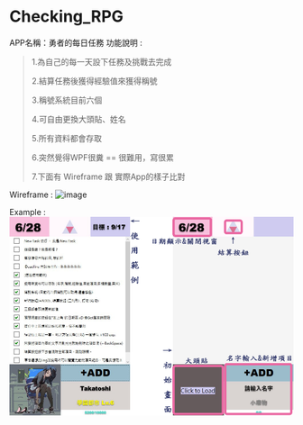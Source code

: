 # Checking_RPG
APP名稱：勇者的每日任務
功能說明 :
>1.為自己的每一天設下任務及挑戰去完成
>
>2.結算任務後獲得經驗值來獲得稱號
>
>3.稱號系統目前六個
>
>4.可自由更換大頭貼、姓名
>
>5.所有資料都會存取
>
>6.突然覺得WPF很糞 == 很難用，寫很累
>
>7.下面有 Wireframe 跟 實際App的樣子比對


Wireframe :
![image](https://github.com/Yayewww/myDailyRPG/blob/master/myDailyRPG.jpg)

Example :
![image](https://github.com/Yayewww/Checking_RPG/blob/master/examples.png)
